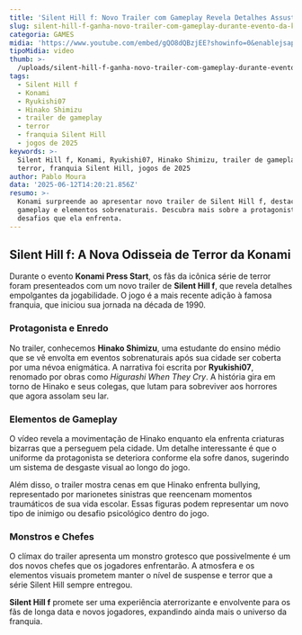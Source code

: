```yaml
---
title: 'Silent Hill f: Novo Trailer com Gameplay Revela Detalhes Assustadores'
slug: silent-hill-f-ganha-novo-trailer-com-gameplay-durante-evento-da-konami
categoria: GAMES
midia: 'https://www.youtube.com/embed/gQO8dQBzjEE?showinfo=0&enablejsapi=1'
tipoMidia: video
thumb: >-
  /uploads/silent-hill-f-ganha-novo-trailer-com-gameplay-durante-evento-da-konami-thumb.png
tags:
  - Silent Hill f
  - Konami
  - Ryukishi07
  - Hinako Shimizu
  - trailer de gameplay
  - terror
  - franquia Silent Hill
  - jogos de 2025
keywords: >-
  Silent Hill f, Konami, Ryukishi07, Hinako Shimizu, trailer de gameplay,
  terror, franquia Silent Hill, jogos de 2025
author: Pablo Moura
data: '2025-06-12T14:20:21.856Z'
resumo: >-
  Konami surpreende ao apresentar novo trailer de Silent Hill f, destacando
  gameplay e elementos sobrenaturais. Descubra mais sobre a protagonista e os
  desafios que ela enfrenta.
---
```


## Silent Hill f: A Nova Odisseia de Terror da Konami

Durante o evento **Konami Press Start**, os fãs da icônica série de terror foram presenteados com um novo trailer de **Silent Hill f**, que revela detalhes empolgantes da jogabilidade. O jogo é a mais recente adição à famosa franquia, que iniciou sua jornada na década de 1990.

### Protagonista e Enredo

No trailer, conhecemos **Hinako Shimizu**, uma estudante do ensino médio que se vê envolta em eventos sobrenaturais após sua cidade ser coberta por uma névoa enigmática. A narrativa foi escrita por **Ryukishi07**, renomado por obras como *Higurashi When They Cry*. A história gira em torno de Hinako e seus colegas, que lutam para sobreviver aos horrores que agora assolam seu lar.

### Elementos de Gameplay

O vídeo revela a movimentação de Hinako enquanto ela enfrenta criaturas bizarras que a perseguem pela cidade. Um detalhe interessante é que o uniforme da protagonista se deteriora conforme ela sofre danos, sugerindo um sistema de desgaste visual ao longo do jogo.

Além disso, o trailer mostra cenas em que Hinako enfrenta bullying, representado por marionetes sinistras que reencenam momentos traumáticos de sua vida escolar. Essas figuras podem representar um novo tipo de inimigo ou desafio psicológico dentro do jogo.

### Monstros e Chefes

O clímax do trailer apresenta um monstro grotesco que possivelmente é um dos novos chefes que os jogadores enfrentarão. A atmosfera e os elementos visuais prometem manter o nível de suspense e terror que a série Silent Hill sempre entregou.

**Silent Hill f** promete ser uma experiência aterrorizante e envolvente para os fãs de longa data e novos jogadores, expandindo ainda mais o universo da franquia.

